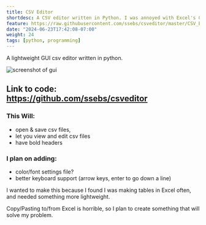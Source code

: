 ```yaml
---
title: CSV Editor
shortdesc: A CSV editor written in Python. I was annoyed with Excel's Copy/Paste features, so I made something that worked for me.
feature: https://raw.githubusercontent.com/ssebs/csveditor/master/CSV_Editor.PNG?raw=true
date: "2024-06-23T17:42:08-07:00"
weight: 24
tags: [python, programming]
---
```


A lightweight GUI csv editor written in python. 

![screenshot of gui](https://raw.githubusercontent.com/ssebs/csveditor/master/CSV_Editor.PNG?raw=true)

## Link to code: https://github.com/ssebs/csveditor

### This Will: 
* open & save csv files, 
* let you view and edit csv files
* have bold headers

### I plan on adding:
* color/font settings file?
* better keyboard support (arrow keys, enter to go down a line)

I wanted to make this because I found I was making tables in Excel often, and needed something more lightweight.

Copy/Pasting to/from Excel is horrible, so I plan to create something that will solve my problem.
